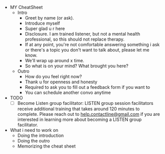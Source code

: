   * MY CheatSheet
    * Intro
      * Greet by name (or ask).
      * Introduce myself
      * Super glad u r here
      * Disclosure. I am trained listener, but not a mental health professional, so this should not replace therapy.
      * If at any point, you're not comfortable answering something i ask or there's a topic you don't want to talk about, please let me know.
      * We'll wrap up around x time.
      * So what is on your mind? What brought you here?
    * Outro
      * How do you feel right now?
      * Thank u for openness and honesty
      * Required to ask you to fill out a feedback form if you want to
      * You can schedule another convo anytime
  * TODO
    * [ ] Become Listen group facilitator: LISTEN group session facilitators receive additional training that takes around 120 minutes to complete. Please reach out to help.contactline@gmail.com if you are interested in learning more about becoming a LISTEN group facilitator.
  * What i need to work on
    * Doing the introduction
    * Doing the outro
    * Memorizing the cheat sheet